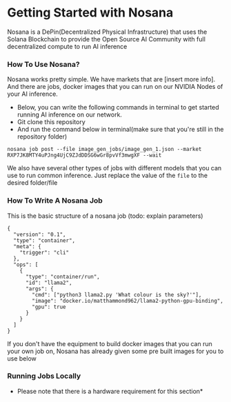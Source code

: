 # Getting Started with Nosana

Nosana is a DePin(Decentralized Physical Infrastructure) that uses the Solana Blockchain to provide the Open Source AI Community with full decentralized compute to run AI inference

### How To Use Nosana?
Nosana works pretty simple. We have markets that are [insert more info]. And there are jobs, docker images that you can run on our NVIDIA Nodes of your AI inference.

- Below, you can write the following commands in terminal to get started running AI inference on our network. 
- Git clone this repository
- And run the command below in terminal(make sure that you're still in the repository folder)
```
nosana job post --file image_gen_jobs/image_gen_1.json --market RXP7JK8MTY4uPJng4UjC9ZJdDDSG6wGr8pvVf3mwgXF --wait
```
We also have several other types of jobs with different models that you can use to run common inference. Just replace the value of the ``file`` to the desired folder/file 
### How To Write A Nosana Job

This is the basic structure of a nosana job (todo: explain parameters)

```
{
  "version": "0.1",
  "type": "container",
  "meta": {
    "trigger": "cli"
  },
  "ops": [
    {
      "type": "container/run",
      "id": "llama2",
      "args": {
        "cmd": ["python3 llama2.py 'What colour is the sky?'"],
        "image": "docker.io/matthammond962/llama2-python-gpu-binding",
        "gpu": true
      }
    }
  ]
}
```
If you don't have the equipment to build docker images that you can run your own job on, Nosana has already given some pre built images for you to use below

### Running Jobs Locally
* Please note that there is a hardware requirement for this section*